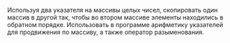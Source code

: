 Используя два указателя на массивы целых чисел, скопировать один массив в другой так, чтобы
во втором массиве элементы находились в обратном порядке.
Использовать в программе арифметику указателей для продвижения по массиву, а также
оператор разыменования.
